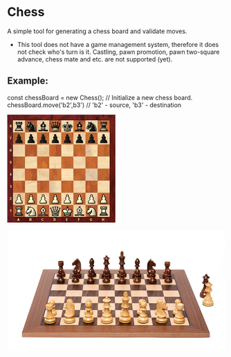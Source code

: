 # Chess

A simple tool for generating a chess board and validate moves. 

* This tool does not have a game management system, therefore it does 
not check who's turn is it. 
Castling, pawn promotion, pawn two-square advance, chess mate and etc. are not supported (yet).

## Example:

const chessBoard = new Chess(); // Initialize a new chess board. 
chessBoard.move('b2',b3') // 'b2' - source, 'b3' - destination 

![Board](/BoardSetup.jpg?raw=true "Title")

![Board](WalnutBoard.jpg?raw=true "Title")